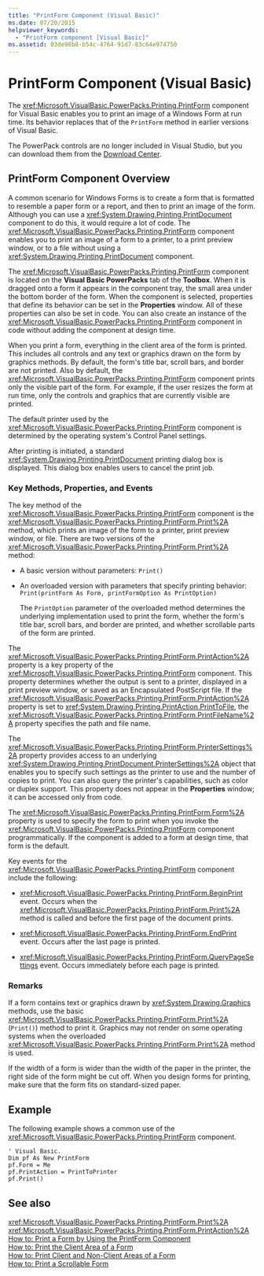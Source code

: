 ```yaml
---
title: "PrintForm Component (Visual Basic)"
ms.date: 07/20/2015
helpviewer_keywords: 
  - "PrintForm component [Visual Basic]"
ms.assetid: 03de98b8-b54c-4764-91d7-83c64e974750
---
```

# PrintForm Component (Visual Basic)
The <xref:Microsoft.VisualBasic.PowerPacks.Printing.PrintForm> component for Visual Basic enables you to print an image of a Windows Form at run time. Its behavior replaces that of the `PrintForm` method in earlier versions of Visual Basic.  
  
 The PowerPack controls are no longer included in Visual Studio, but you can download them from the [Download Center](https://www.microsoft.com/en-us/download/details.aspx?id=25169).  
  
## PrintForm Component Overview  
 A common scenario for Windows Forms is to create a form that is formatted to resemble a paper form or a report, and then to print an image of the form. Although you can use a <xref:System.Drawing.Printing.PrintDocument> component to do this, it would require a lot of code. The <xref:Microsoft.VisualBasic.PowerPacks.Printing.PrintForm> component enables you to print an image of a form to a printer, to a print preview window, or to a file without using a <xref:System.Drawing.Printing.PrintDocument> component.  
  
 The <xref:Microsoft.VisualBasic.PowerPacks.Printing.PrintForm> component is located on the **Visual Basic PowerPacks** tab of the **Toolbox**. When it is dragged onto a form it appears in the component tray, the small area under the bottom border of the form. When the component is selected, properties that define its behavior can be set in the **Properties** window. All of these properties can also be set in code. You can also create an instance of the <xref:Microsoft.VisualBasic.PowerPacks.Printing.PrintForm> component in code without adding the component at design time.  
  
 When you print a form, everything in the client area of the form is printed. This includes all controls and any text or graphics drawn on the form by graphics methods. By default, the form's title bar, scroll bars, and border are not printed. Also by default, the <xref:Microsoft.VisualBasic.PowerPacks.Printing.PrintForm> component prints only the visible part of the form. For example, if the user resizes the form at run time, only the controls and graphics that are currently visible are printed.  
  
 The default printer used by the <xref:Microsoft.VisualBasic.PowerPacks.Printing.PrintForm> component is determined by the operating system's Control Panel settings.  
  
 After printing is initiated, a standard <xref:System.Drawing.Printing.PrintDocument> printing dialog box is displayed. This dialog box enables users to cancel the print job.  
  
### Key Methods, Properties, and Events  
 The key method of the <xref:Microsoft.VisualBasic.PowerPacks.Printing.PrintForm> component is the <xref:Microsoft.VisualBasic.PowerPacks.Printing.PrintForm.Print%2A> method, which prints an image of the form to a printer, print preview window, or file. There are two versions of the <xref:Microsoft.VisualBasic.PowerPacks.Printing.PrintForm.Print%2A> method:  
  
-   A basic version without parameters: `Print()`  
  
-   An overloaded version with parameters that specify printing behavior: `Print(printForm As Form, printFormOption As PrintOption)`  
  
     The `PrintOption` parameter of the overloaded method determines the underlying implementation used to print the form, whether the form's title bar, scroll bars, and border are printed, and whether scrollable parts of the form are printed.  
  
 The <xref:Microsoft.VisualBasic.PowerPacks.Printing.PrintForm.PrintAction%2A> property is a key property of the <xref:Microsoft.VisualBasic.PowerPacks.Printing.PrintForm> component. This property determines whether the output is sent to a printer, displayed in a print preview window, or saved as an Encapsulated PostScript file. If the <xref:Microsoft.VisualBasic.PowerPacks.Printing.PrintForm.PrintAction%2A> property is set to <xref:System.Drawing.Printing.PrintAction.PrintToFile>, the <xref:Microsoft.VisualBasic.PowerPacks.Printing.PrintForm.PrintFileName%2A> property specifies the path and file name.  
  
 The <xref:Microsoft.VisualBasic.PowerPacks.Printing.PrintForm.PrinterSettings%2A> property provides access to an underlying <xref:System.Drawing.Printing.PrintDocument.PrinterSettings%2A> object that enables you to specify such settings as the printer to use and the number of copies to print. You can also query the printer's capabilities, such as color or duplex support. This property does not appear in the **Properties** window; it can be accessed only from code.  
  
 The <xref:Microsoft.VisualBasic.PowerPacks.Printing.PrintForm.Form%2A> property is used to specify the form to print when you invoke the <xref:Microsoft.VisualBasic.PowerPacks.Printing.PrintForm> component programmatically. If the component is added to a form at design time, that form is the default.  
  
 Key events for the <xref:Microsoft.VisualBasic.PowerPacks.Printing.PrintForm> component include the following:  
  
-   <xref:Microsoft.VisualBasic.PowerPacks.Printing.PrintForm.BeginPrint> event. Occurs when the <xref:Microsoft.VisualBasic.PowerPacks.Printing.PrintForm.Print%2A> method is called and before the first page of the document prints.  
  
-   <xref:Microsoft.VisualBasic.PowerPacks.Printing.PrintForm.EndPrint> event. Occurs after the last page is printed.  
  
-   <xref:Microsoft.VisualBasic.PowerPacks.Printing.PrintForm.QueryPageSettings> event. Occurs immediately before each page is printed.  
  
### Remarks  
 If a form contains text or graphics drawn by <xref:System.Drawing.Graphics> methods, use the basic <xref:Microsoft.VisualBasic.PowerPacks.Printing.PrintForm.Print%2A> (`Print()`) method to print it. Graphics may not render on some operating systems when the overloaded <xref:Microsoft.VisualBasic.PowerPacks.Printing.PrintForm.Print%2A> method is used.  
  
 If the width of a form is wider than the width of the paper in the printer, the right side of the form might be cut off. When you design forms for printing, make sure that the form fits on standard-sized paper.  
  
## Example  
 The following example shows a common use of the <xref:Microsoft.VisualBasic.PowerPacks.Printing.PrintForm> component.  
  
```  
' Visual Basic.  
Dim pf As New PrintForm  
pf.Form = Me  
pf.PrintAction = PrintToPrinter  
pf.Print()  
```  
  
## See also
 <xref:Microsoft.VisualBasic.PowerPacks.Printing.PrintForm.Print%2A>  
 <xref:Microsoft.VisualBasic.PowerPacks.Printing.PrintForm.PrintAction%2A>  
 [How to: Print a Form by Using the PrintForm Component](../../../visual-basic/developing-apps/printing/how-to-print-a-form-by-using-the-printform-component.md)  
 [How to: Print the Client Area of a Form](../../../visual-basic/developing-apps/printing/how-to-print-the-client-area-of-a-form.md)  
 [How to: Print Client and Non-Client Areas of a Form](../../../visual-basic/developing-apps/printing/how-to-print-client-and-non-client-areas-of-a-form.md)  
 [How to: Print a Scrollable Form](../../../visual-basic/developing-apps/printing/how-to-print-a-scrollable-form.md)

